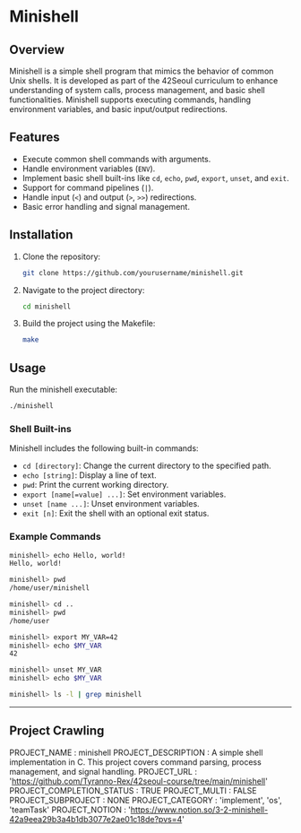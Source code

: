 # Minishell

## Overview

Minishell is a simple shell program that mimics the behavior of common Unix shells. It is developed as part of the 42Seoul curriculum to enhance understanding of system calls, process management, and basic shell functionalities. Minishell supports executing commands, handling environment variables, and basic input/output redirections.

## Features

- Execute common shell commands with arguments.
- Handle environment variables (`ENV`).
- Implement basic shell built-ins like `cd`, `echo`, `pwd`, `export`, `unset`, and `exit`.
- Support for command pipelines (`|`).
- Handle input (`<`) and output (`>`, `>>`) redirections.
- Basic error handling and signal management.

## Installation

1. Clone the repository:
   ```sh
   git clone https://github.com/yourusername/minishell.git
   ```
2. Navigate to the project directory:
   ```sh
   cd minishell
   ```
3. Build the project using the Makefile:
   ```sh
   make
   ```

## Usage

Run the minishell executable:
```sh
./minishell
```

### Shell Built-ins

Minishell includes the following built-in commands:

- `cd [directory]`: Change the current directory to the specified path.
- `echo [string]`: Display a line of text.
- `pwd`: Print the current working directory.
- `export [name[=value] ...]`: Set environment variables.
- `unset [name ...]`: Unset environment variables.
- `exit [n]`: Exit the shell with an optional exit status.

### Example Commands

```sh
minishell> echo Hello, world!
Hello, world!

minishell> pwd
/home/user/minishell

minishell> cd ..
minishell> pwd
/home/user

minishell> export MY_VAR=42
minishell> echo $MY_VAR
42

minishell> unset MY_VAR
minishell> echo $MY_VAR

minishell> ls -l | grep minishell
```

---

## Project Crawling
PROJECT_NAME : minishell
PROJECT_DESCRIPTION : A simple shell implementation in C. This project covers command parsing, process management, and signal handling. 
PROJECT_URL : 'https://github.com/Tyranno-Rex/42seoul-course/tree/main/minishell'
PROJECT_COMPLETION_STATUS : TRUE
PROJECT_MULTI : FALSE
PROJECT_SUBPROJECT : NONE
PROJECT_CATEGORY : 'implement', 'os', 'teamTask'
PROJECT_NOTION : 'https://www.notion.so/3-2-minishell-42a9eea29b3a4b1db3077e2ae01c18de?pvs=4'